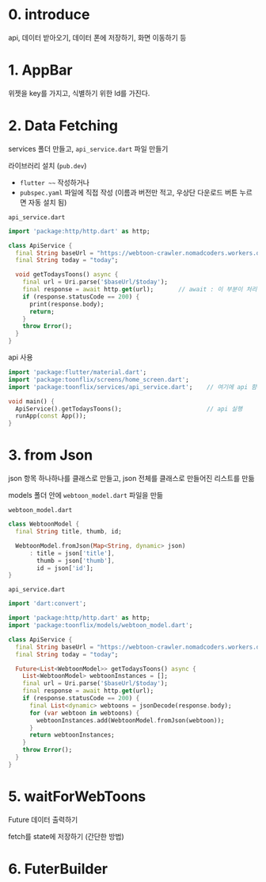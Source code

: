 # 0. introduce

api, 데이터 받아오기, 데이터 폰에 저장하기, 화면 이동하기 등



# 1. AppBar

위젯을 key를 가지고, 식별하기 위한 Id를 가진다.



# 2. Data Fetching

services 폴더 만들고, `api_service.dart` 파일 만들기

라이브러리 설치 (`pub.dev`)

- `flutter ~~` 작성하거나
- `pubspec.yaml` 파일에 직접 작성 (이름과 버전만 적고, 우상단 다운로드 버튼 누르면 자동 설치 됨)

`api_service.dart`

```dart
import 'package:http/http.dart' as http;

class ApiService {
  final String baseUrl = "https://webtoon-crawler.nomadcoders.workers.dev";
  final String today = "today";

  void getTodaysToons() async {
    final url = Uri.parse('$baseUrl/$today');
    final response = await http.get(url);		// await : 이 부분이 처리될때까지 기다려라
    if (response.statusCode == 200) {
      print(response.body);
      return;
    }
    throw Error();
  }
}
```

api 사용

```dart
import 'package:flutter/material.dart';
import 'package:toonflix/screens/home_screen.dart';
import 'package:toonflix/services/api_service.dart';	// 여기에 api 함수 있음

void main() {
  ApiService().getTodaysToons();						// api 실행
  runApp(const App());
}
```





# 3. from Json

json 항목 하나하나를 클래스로 만들고, json 전체를 클래스로 만들어진 리스트를 만듦

models 폴더 안에 `webtoon_model.dart` 파일을 만듦



`webtoon_model.dart`

```dart
class WebtoonModel {
  final String title, thumb, id;

  WebtoonModel.fromJson(Map<String, dynamic> json)
      : title = json['title'],
        thumb = json['thumb'],
        id = json['id'];
}
```

`api_service.dart`

```dart
import 'dart:convert';

import 'package:http/http.dart' as http;
import 'package:toonflix/models/webtoon_model.dart';

class ApiService {
  final String baseUrl = "https://webtoon-crawler.nomadcoders.workers.dev";
  final String today = "today";

  Future<List<WebtoonModel>> getTodaysToons() async {
    List<WebtoonModel> webtoonInstances = [];
    final url = Uri.parse('$baseUrl/$today');
    final response = await http.get(url);
    if (response.statusCode == 200) {
      final List<dynamic> webtoons = jsonDecode(response.body);
      for (var webtoon in webtoons) {
        webtoonInstances.add(WebtoonModel.fromJson(webtoon));
      }
      return webtoonInstances;
    }
    throw Error();
  }
}
```



# 5. waitForWebToons

Future 데이터 출력하기

fetch를 state에 저장하기 (간단한 방법)



# 6. FuterBuilder

  

